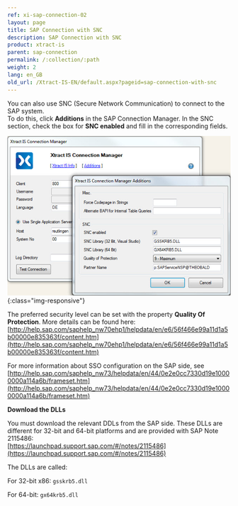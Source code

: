 ```yaml
---
ref: xi-sap-connection-02
layout: page
title: SAP Connection with SNC
description: SAP Connection with SNC
product: xtract-is
parent: sap-connection
permalink: /:collection/:path
weight: 2
lang: en_GB
old_url: /Xtract-IS-EN/default.aspx?pageid=sap-connection-with-snc
---
```

You can also use SNC (Secure Network Communication) to connect to the SAP system. <br>
To do this, click **Additions** in the SAP Connection Manager. In the SNC section, check the box for **SNC enabled** and fill in the corresponding fields.

![SNC](/img/content/SNC.png){:class="img-responsive"}

The preferred security level can be set with the property **Quality Of Protection**. More details can be found here: [http://help.sap.com/saphelp_nw70ehp1/helpdata/en/e6/56f466e99a11d1a5b00000e835363f/content.htm](http://help.sap.com/saphelp_nw70ehp1/helpdata/en/e6/56f466e99a11d1a5b00000e835363f/content.htm)

For more information about SSO configuration on the SAP side, see <br>
[http://help.sap.com/saphelp_nw73/helpdata/en/44/0e2e0cc7330d19e10000000a114a6b/frameset.htm](http://help.sap.com/saphelp_nw73/helpdata/en/44/0e2e0cc7330d19e10000000a114a6b/frameset.htm)

**Download the DLLs**

You must download the relevant DDLs from the SAP side. These DLLs are different for 32-bit and 64-bit platforms and are provided with SAP Note 2115486:<br> 
[https://launchpad.support.sap.com/#/notes/2115486](https://launchpad.support.sap.com/#/notes/2115486) 

The DLLs are called: 

For 32-bit x86: `gsskrb5.dll`

For 64-bit: `gx64krb5.dll`


